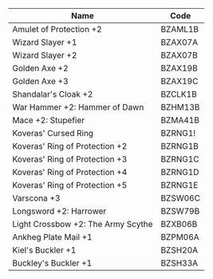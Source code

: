 
| Name                               | Code    |
| ---------------------------------- | ------- |
| Amulet of Protection +2            | BZAML1B |
| Wizard Slayer +1                   | BZAX07A |
| Wizard Slayer +2                   | BZAX07B |
| Golden Axe +2                      | BZAX19B |
| Golden Axe +3                      | BZAX19C |
| Shandalar's Cloak +2               | BZCLK1B |
| War Hammer +2: Hammer of Dawn      | BZHM13B |
| Mace +2: Stupefier                 | BZMA41B |
| Koveras' Cursed Ring               | BZRNG1! |
| Koveras' Ring of Protection +2     | BZRNG1B |
| Koveras' Ring of Protection +3     | BZRNG1C |
| Koveras' Ring of Protection +4     | BZRNG1D |
| Koveras' Ring of Protection +5     | BZRNG1E |
| Varscona +3                        | BZSW06C |
| Longsword +2: Harrower             | BZSW79B |
| Light Crossbow +2: The Army Scythe | BZXB06B |
| Ankheg Plate Mail +1               | BZPM06A |
| Kiel's Buckler +1                  | BZSH20A |
| Buckley's Buckler +1               | BZSH33A |